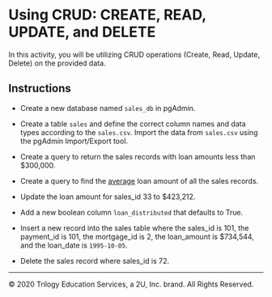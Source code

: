 # Using CRUD: CREATE, READ, UPDATE, and DELETE

In this activity, you will be utilizing CRUD operations (Create, Read, Update, Delete) on the provided data.

## Instructions

* Create a new database named `sales_db` in pgAdmin.

* Create a table `sales` and define the correct column names and data types according to the `sales.csv`. Import the data from `sales.csv` using the pgAdmin Import/Export tool.

* Create a query to return the sales records with loan amounts less than $300,000.

* Create a query to find the [average](https://www.w3schools.com/sql/sql_count_avg_sum.asp) loan amount of all the sales records.

* Update the loan amount for sales_id 33 to $423,212.

* Add a new boolean column `loan_distributed` that defaults to True.

* Insert a new record into the sales table where the sales_id is 101, the payment_id is 101, the mortgage_id is 2, the loan_amount is $734,544, and the loan_date is `1995-10-05`.

* Delete the sales record where sales_id is 72.

---

© 2020 Trilogy Education Services, a 2U, Inc. brand. All Rights Reserved.

